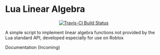 Lua Linear Algebra
===

<div align="center">
	<a href="https://travis-ci.org/noahwillcrow/lua-linalg">
		<img src="https://api.travis-ci.org/noahwillcrow/lua-linalg.svg?branch=master" alt="Travis-CI Build Status" />
	</a>
</div>

A simple script to implement linear algebra functions not provided by the Lua standard API, developed especially for use on Roblox

Documentation (Incoming)
